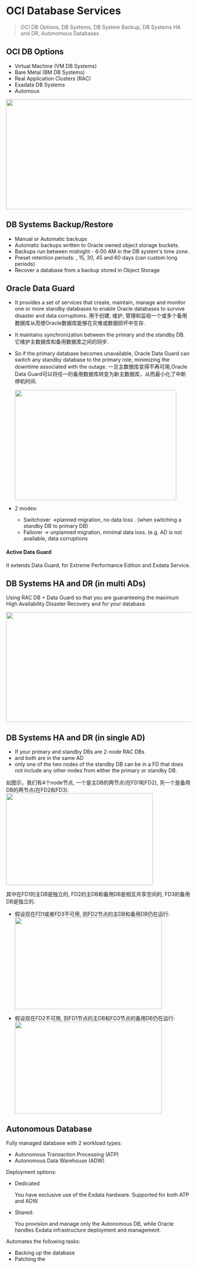 # OCI Database Services

> OCI DB Options, DB Systems, DB System Backup, DB Systems HA and DR, Autonomous Databases

## OCI DB Options

- Virtual Machine (VM DB Systems)
- Bare Metal (BM DB Systems)
- Real Application Clusters (RAC)
- Exadata DB Systems
- Automous

<img src="https://imgur.com/vdjmQoO.png" width="730" height="300">

## DB Systems Backup/Restore

- Manual or Automatic backups
- Automatic backups written to Oracle owned object storage buckets.
- Backups run between midnight - 6:00 AM in the DB system's time zone.
- Preset retention periods: , 15, 30, 45 and 60 days (can custom long periods)
- Recover a database from a backup stored in Object Storage

## Oracle Data Guard

- It provides a set of services that create, maintain, manage and monitor one or more standby databases to enable Oracle databases to survive disaster and data corruptions.
用于创建, 维护, 管理和监视一个或多个备用数据库从而使Oracle数据库能够在灾难或数据损坏中生存.

- It maintains synchronization between the primary and the standby DB.
它维护主数据库和备用数据库之间的同步.

- So if the primary database becomes unavailable, Oracle Data Guard can switch any standby database to the primary role, minimizing the downtime associated with the outage.
一旦主数据库变得不再可用,Oracle Data Guard可以将任一的备用数据库转变为新主数据库，从而最小化了中断停机时间.
 
  <img src="https://imgur.com/QVAtoqA.png" width="440" height="300">

- 2 modes:
	- Switchover ->planned migration, no data loss	. (when switching a standby DB to primary DB)
	- Failover -> unplanned migration, minimal data loss. (e.g. AD is not available, data corruptions 



#### Active Data Guard
It extends Data Guard, for Extreme Performance Edition and Exdata Service.

## DB Systems HA and DR (in multi ADs)

Using RAC DB + Data Guard so that you are guaranteeing the maximum High Availability Disaster Recovery  and for your database.

<img src="https://imgur.com/DkB0ell.png" width="700" height="300">

## DB Systems HA and DR (in single AD)
- If your primary and standby DBs are 2-node RAC DBs
- and both are in the same AD
- only one of the two nodes of the standby DB can be in a FD that does not include any other nodes from either the primary or standby DB.

如图示，我们有4个node节点, 一个是主DB的两节点(在FD1和FD2), 另一个是备用DB的两节点(在FD2和FD3). 
<img src="https://imgur.com/WD903Ps.png" width="400" height="250">

其中在FD1的主DB是独立的, FD2的主DB和备用DB是相互共享空间的, FD3的备用DB是独立的.

- 假设现在FD1或者FD3不可用, 则FD2节点的主DB和备用DB仍在运行:
   <img src="https://imgur.com/hxqqk8g.png" width="400" height="250">

-  假设现在FD2不可用, 则FD1节点的主DB和FD3节点的备用DB仍在运行:
    <img src="https://imgur.com/zUmMBmQ.png" width="400" height="250">

## Autonomous Database

Fully managed database with 2 workload types:
- Autonomous Transaction Processing (ATP)
- Autonomous Data Warehouse (ADW)

Deployment options:
- Dedicated

  You have exclusive use of the Exdata hardware. Supported for both ATP and ADW.

- Shared:

  You provision and manage only the Autonomous DB, while Oracle handles Exdata infrastructure deployment and management.

Automates the following tasks:
- Backing up the database
- Patching the









<!--stackedit_data:
eyJoaXN0b3J5IjpbMTQ1MjY4NDA3MCw0NzUwNDE4OTEsLTE2ND
E1NTQ3OTMsMTA2MjI4NDU1MCwxMTU1MTkzMDM5LDE3Nzg1MzQ1
ODUsMTgwMTI3ODgzMF19
-->